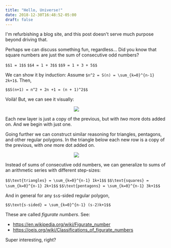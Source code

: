 ```yaml
---
title: "Hello, Universe!"
date: 2018-12-30T16:48:52-05:00
draft: false
---
```


I'm refurbishing a blog site, and this post doesn't serve much purpose beyond
driving that.

Perhaps we can discuss something fun, regardless... Did you know that square
numbers are just the sum of consecutive odd numbers?

`$$1 = 1$$`
`$$4 = 1 + 3$$`
`$$9 = 1 + 3 + 5$$`

We can show it by induction: Assume `$n^2 = S(n) = \sum_{k=0}^{n-1} 2k+1$`. Then,

`$$S(n+1) = n^2 + 2n +1 = (n + 1)^2$$`

Voilà! But, we can see it visually:

<img src="/images/square.png" style="max-width:15%;min-width:40px;display:block;margin:auto;" />

Each new layer is just a copy of the previous, but with _two_ more dots added
on. And we begin with just one.

Going further we can construct similar reasoning for triangles, pentagons, and
other regular polygons. In the triangle below each new row is a copy of the
previous, with _one_ more dot added on.


<img src="/images/triangle.png" style="max-width:15%;min-width:40px;display:block;margin:auto;" />

Instead of sums of consecutive odd numbers, we can generalize to sums of an
arithmetic series with different step-sizes:

`$$\text{triangles} = \sum_{k=0}^{n-1} 1k+1$$`
`$$\text{squares} = \sum_{k=0}^{n-1} 2k+1$$`
`$$\text{pentagons} = \sum_{k=0}^{n-1} 3k+1$$`

And in general for any `$s$`-sided regular polygon,

`$$\text{s-sided} = \sum_{k=0}^{n-1} (s-2)k+1$$`

These are called _figurate numbers_. See:

- https://en.wikipedia.org/wiki/Figurate_number
- https://oeis.org/wiki/Classifications_of_figurate_numbers

Super interesting, right?
